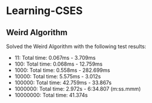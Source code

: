 # Learning-CSES

## Weird Algorithm

Solved the Weird Algorithm with the following test results:

- 11: Total time: 0.067ms - 3.709ms
- 100: Total time: 0.068ms - 12.759ms
- 1000: Total time: 0.558ms - 282.699ms
- 10000: Total time: 5.575ms - 3.012s
- 100000: Total time: 42.759ms - 33.867s
- 1000000: Total time: 2.972s - 6:34.807 (m:ss.mmm)
- 10000000: Total time: 41.374s